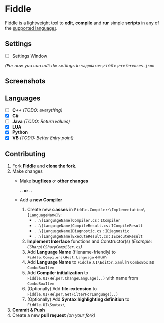 # Fiddle
Fiddle is a lightweight tool to **edit**, **compile** and **run** simple **scripts** in any of the [supported languages](#languages).

## Settings
- [ ] Settings Window

_(For now you can edit the settings in `%appdata%\Fiddle\Preferences.json`_

## Screenshots

## Languages
- [ ] **C++** 	_(TODO: everything)_
- [x] **C#**
- [ ] **Java** 	_(TODO: Return values)_
- [x] **LUA**
- [x] **Python**
- [x] **VB** 	_(TODO: Better Entry point)_

## Contributing
1. [Fork **Fiddle**](github.com/mrousavy/Fiddle/Fork) and **clone the fork**.
2. Make changes
	* Make **bugfixes** or **other changes**
	
	   **.. or ..**
	* Add a **new Compiler**
		1. Create new **classes** in `Fiddle.Compilers\Implementation\[LanguageName]\`:
			* `..\[LanguageName]Compiler.cs` : `ICompiler`
			* `..\[LanguageName]CompileResult.cs` : `ICompileResult`
			* `..\[LanguageName]Diagnostic.cs` : `IDiagnostic`
			* `..\[LanguageName]ExecuteResult.cs` : `IExecuteResult`
		2. **Implement Interface** functions and Constructor(s) _(Example: `CSharp\CSharpCompiler.cs`)_
		3. Add **Language Name** (filename-friendly) to `Fiddle.Compilers\Host.Language` enum
		4. Add **Language Name** to `Fiddle.UI\Editor.xaml` in `ComboBox` as `ComboBoxItem`
		5. Add **Compiler initialization** to `Fiddle.UI\Helper.ChangeLanguage(..)` with name from `ComboBoxItem`
		6. (Optionally) Add **file-extension** to `Fiddle.UI\Helper.GetFilterForLanguage(..)`
		7. (Optionally) Add **Syntax highlighting definition** to `Fiddle.UI\Syntax\`		
3. **Commit & Push**
4. Create a new **pull request** _(on your fork)_
